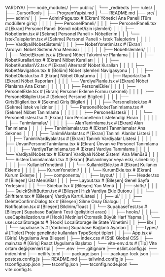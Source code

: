 VARDIYA/
├── node_modules/
├── public/
│   └── _redirects
├── rules/
│   ├── .CursorRools
│   ├── ProgramYapisi.md
│   └── README.md
├── src/
│   ├── admin/
│   │   ├── AdminPage.tsx                  # [Ekran] Yönetici Ana Paneli (Tüm modüllere giriş)
│   │
│   │   ├── PersonelPaneli/
│   │   │   ├── PersonelPaneli.tsx         # [Ekran] Personel Paneli (Kendi nöbet/izin işlemleri)
│   │   │   ├── Nobetlerim.tsx             # [Sekme] Personel Paneli > Nöbetlerim
│   │   │   └── IstekTaleplerim.tsx        # [Sekme] Personel Paneli > İstek Taleplerim
│   │
│   │   ├── VardiyaliNobetSistemi/
│   │   │   ├── NobetYonetimi.tsx          # [Ekran] Vardiyalı Nöbet Sistemi Ana Menüsü
│   │   │
│   │   │   ├── NobetIslemleri/
│   │   │   │   ├── NobetEkrani.tsx        # [Ekran] Nöbet Takvimi ve Planlama
│   │   │   │   ├── NobetKurallari.tsx     # [Ekran] Nöbet Kuralları
│   │   │   │   ├── NobetKurallariV2.tsx   # [Ekran] Alternatif Nöbet Kuralları
│   │   │   │   ├── NobetNavigation.tsx    # [Bölüm] Nöbet İşlemleri Navigasyonu
│   │   │   │   ├── NobetOlustur.tsx       # [Ekran] Nöbet Oluşturma
│   │   │   │   ├── Raporlar.tsx           # [Ekran] Nöbet Raporları
│   │   │   │   └── VardiyaPlanla.tsx      # [Ekran] Nöbet Planlama Ana Ekranı
│   │   │
│   │   │   ├── PersonelEkle/
│   │   │   │   ├── PersonelEkle.tsx           # [Ekran] Personel Ekleme Formu (sekmeli)
│   │   │   │   ├── PersonelBilgileri.tsx      # [Sekme] Personel Bilgileri
│   │   │   │   ├── GirisBilgileri.tsx         # [Sekme] Giriş Bilgileri
│   │   │   │   ├── PersonelIstek.tsx          # [Sekme] İstek ve İzinler
│   │   │   │   └── PersonelNobetTanimlama.tsx # [Sekme] Nöbet Tanımlama
│   │   │
│   │   │   ├── PersonelListesi/
│   │   │   │   └── PersonelListesi.tsx    # [Ekran] Tüm Personellerin Listelendiği Ekran
│   │   │
│   │   │   ├── Tanimlamalar/
│   │   │   │   ├── AlanTanimlama.tsx          # [Ekran] Alan Tanımlama
│   │   │   │   ├── Tanimlamalar.tsx           # [Ekran] Tanımlamalar Ana Sekmesi
│   │   │   │   ├── TanimliAlanlar.tsx         # [Ekran] Tanımlı Alanlar Listesi
│   │   │   │   ├── TanimliVardiyalar.tsx      # [Ekran] Tanımlı Vardiyalar Listesi
│   │   │   │   ├── UnvanPersonelTanimlama.tsx # [Ekran] Ünvan ve Personel Tanımlama
│   │   │   │   ├── VardiyaTanimlama.tsx       # [Ekran] Vardiya Tanımlama
│   │   │   │   └── VardiyaliNobet.tsx         # [Ekran] Vardiyalı Nöbet Sistemi Ana Menüsü
│   │   │   └── SistemTanimlamalari.tsx        # [Ekran] (Kullanılmıyor veya eski, silinebilir)
│   │
│   │   ├── KullaniciYonetimi/
│   │   │   └── KullaniciEkle.tsx          # [Ekran] Kullanıcı Ekleme
│   │
│   │   ├── KurumYonetimi/
│   │   │   └── KurumEkle.tsx              # [Ekran] Kurum Ekleme
│
│   ├── components/
│   │   ├── layout/
│   │   │   ├── Header.tsx                 # [Bileşen] Üst Menü/Bar
│   │   │   ├── Layout.tsx                 # [Bileşen] Genel Sayfa Yerleşimi
│   │   │   └── Sidebar.tsx                # [Bileşen] Yan Menü
│   │   ├── shifts/
│   │   │   ├── QuickShiftButton.tsx       # [Bileşen] Hızlı Vardiya Ekle Butonu
│   │   │   └── ShiftItem.tsx              # [Bileşen] Vardiya Kartı/Listesi
│   │   ├── ui/
│   │   │   ├── DeleteConfirmDialog.tsx    # [Bileşen] Silme Onay Dialogu
│   │   │   └── Notification.tsx           # [Bileşen] Bildirim/Toast
│   │   └── SupabaseTest.tsx               # [Bileşen] Supabase Bağlantı Testi (geliştirici aracı)
│
│   ├── hooks/
│   │   ├── useCapitalization.ts           # [Hook] Metinleri Otomatik Büyük Harf Yapma
│   │   └── useLocalStorage.ts             # [Hook] LocalStorage ile State Yönetimi
│
│   ├── lib/
│   │   └── supabase.ts                    # [Yardımcı] Supabase Bağlantı Ayarları
│
│   ├── types/                             # [Tipler] Proje genelinde kullanılan TypeScript tipleri
│
│   ├── App.tsx                            # [Giriş] Uygulama Ana Bileşeni
│   ├── index.css                          # [Stil] Global CSS
│   ├── main.tsx                           # [Giriş] React Uygulama Başlatıcı
│   └── vite-env.d.ts                      # [Tip] Vite ortam değişkenleri tipi
│
├── .env
├── .gitignore
├── eslint.config.js
├── index.html
├── netlify.toml
├── package.json
├── package-lock.json
├── postcss.config.js
├── README.md
├── tailwind.config.js
├── tsconfig.app.json
├── tsconfig.json
├── tsconfig.node.json
└── vite.config.ts
